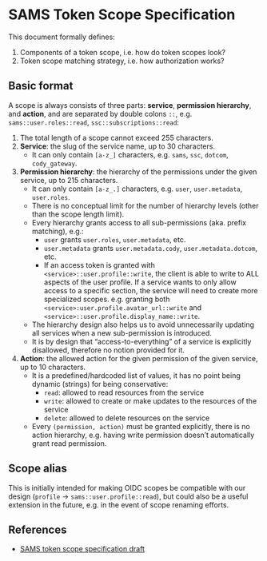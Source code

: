 # SAMS Token Scope Specification

This document formally defines:

1. Components of a token scope, i.e. how do token scopes look?
1. Token scope matching strategy, i.e. how authorization works?

## Basic format

A scope is always consists of three parts: **service**, **permission hierarchy**, and **action**, and are separated by double colons `::`, e.g. `sams::user.roles::read`, `ssc::subscriptions::read`:

1. The total length of a scope cannot exceed 255 characters.
1. **Service**: the slug of the service name, up to 30 characters.
   - It can only contain `[a-z_]` characters, e.g. `sams`, `ssc`, `dotcom`, `cody_gateway`.
1. **Permission hierarchy**: the hierarchy of the permissions under the given service, up to 215 characters.
   - It can only contain `[a-z_.]` characters, e.g. `user`, `user.metadata`, `user.roles`.
   - There is no conceptual limit for the number of hierarchy levels (other than the scope length limit).
   - Every hierarchy grants access to all sub-permissions (aka. prefix matching), e.g.:
     - `user` grants `user.roles`, `user.metadata`, etc.
     - `user.metadata` grants `user.metadata.cody`, `user.metadata.dotcom`, etc.
     - If an access token is granted with `<service>::user.profile::write`, the client is able to write to ALL aspects of the user profile. If a service wants to only allow access to a specific section, the service will need to create more specialized scopes. e.g. granting both `<service>:user.profile.avatar_url::write` and `<service>::user.profile.display_name::write`.
   - The hierarchy design also helps us to avoid unnecessarily updating all services when a new sub-permission is introduced.
   - It is by design that “access-to-everything” of a service is explicitly disallowed, therefore no notion provided for it.
1. **Action**: the allowed action for the given permission of the given service, up to 10 characters.
   - It is a predefined/hardcoded list of values, it has no point being dynamic (strings) for being conservative:
     - `read`: allowed to read resources from the service
     - `write`: allowed to create or make updates to the resources of the service
     - `delete`: allowed to delete resources on the service
   - Every `(permission, action)` must be granted explicitly, there is no action hierarchy, e.g. having write permission doesn’t automatically grant read permission.

## Scope alias

This is initially intended for making OIDC scopes be compatible with our design (`profile` -> `sams::user.profile::read`), but could also be a useful extension in the future, e.g. in the event of scope renaming efforts.

## References

- [SAMS token scope specification draft](https://docs.google.com/document/d/1ixjjEE9AhSt-ea_1J2yoRENwCEVZArRRqFxUVkjjYW8/edit)
